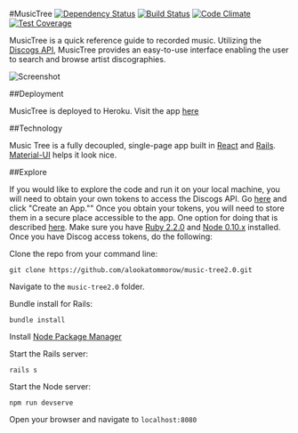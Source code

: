 #MusicTree
[![Dependency Status](https://gemnasium.com/alookatommorow/music-tree2.0.svg)](https://gemnasium.com/alookatommorow/music-tree2.0)
[![Build Status](https://travis-ci.org/alookatommorow/music-tree2.0.svg?branch=master)](https://travis-ci.org/alookatommorow/music-tree2.0)
[![Code Climate](https://codeclimate.com/github/alookatommorow/music-tree2.0/badges/gpa.svg)](https://codeclimate.com/github/alookatommorow/music-tree2.0)
[![Test Coverage](https://codeclimate.com/github/alookatommorow/music-tree2.0/badges/coverage.svg)](https://codeclimate.com/github/alookatommorow/music-tree2.0/coverage)

MusicTree is a quick reference guide to recorded music.  Utilizing the [Discogs API](https://www.discogs.com/developers/), MusicTree provides an easy-to-use interface enabling the user to search and browse artist discographies.

![Screenshot](https://storage.googleapis.com/west-coast-skateparks/music-tree-screenshot.jpg)

##Deployment

MusicTree is deployed to Heroku. Visit the app [here](https://music-tree.herokuapp.com/)

##Technology

Music Tree is a fully decoupled, single-page app built in [React](https://facebook.github.io/react/) and [Rails](rubyonrails.org). [Material-UI](http://www.material-ui.com/) helps it look nice.

##Explore

If you would like to explore the code and run it on your local machine, you will need to obtain your own tokens to access the Discogs API.  Go [here](http://www.discogs.com/developers/) and click "Create an App."" Once you obtain your tokens, you will need to store them in a secure place accessible to the app. One option for doing that is described [here](https://github.com/bkeepers/dotenv). Make sure you have [Ruby 2.2.0](https://rvm.io/rvm/install) and [Node 0.10.x](https://github.com/creationix/nvm) installed.  Once you have Discog access tokens, do the following:

Clone the repo from your command line:

`git clone https://github.com/alookatommorow/music-tree2.0.git`

Navigate to the `music-tree2.0` folder.

Bundle install for Rails:

`bundle install`

Install [Node Package Manager](https://www.npmjs.com/)

Start the Rails server:

`rails s`

Start the Node server:

`npm run devserve`

Open your browser and navigate to `localhost:8080`
